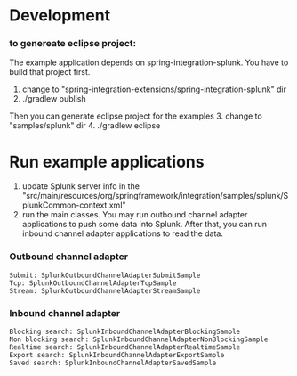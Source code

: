 Development
===================================
### to genereate eclipse project:
The example application depends on spring-integration-splunk. You have to
build that project first.

1. change to "spring-integration-extensions/spring-integration-splunk" dir
2. ./gradlew publish

Then you can generate eclipse project for the examples 
3. change to "samples/splunk" dir
4. ./gradlew eclipse

Run example applications
=====================================
1. update Splunk server info in the "src/main/resources/org/springframework/integration/samples/splunk/SplunkCommon-context.xml"
2. run the main classes. 
You may run outbound channel adapter applications to push some data into Splunk.
After that, you can run inbound channel adapter applications to read the data.

	
### Outbound channel adapter

	Submit: SplunkOutboundChannelAdapterSubmitSample
	Tcp: SplunkOutboundChannelAdapterTcpSample
	Stream: SplunkOutboundChannelAdapterStreamSample
	
### Inbound channel adapter

	Blocking search: SplunkInboundChannelAdapterBlockingSample
	Non blocking search: SplunkInboundChannelAdapterNonBlockingSample
	Realtime search: SplunkInboundChannelAdapterRealtimeSample
	Export search: SplunkInboundChannelAdapterExportSample
	Saved search: SplunkInboundChannelAdapterSavedSample

	


	



